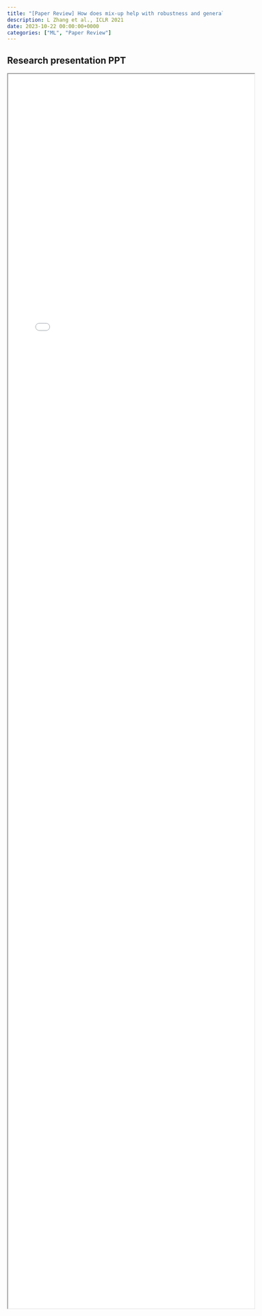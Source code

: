 ```yaml
---
title: "[Paper Review] How does mix-up help with robustness and generalization?" 
description: L Zhang et al., ICLR 2021
date: 2023-10-22 00:00:00+0000
categories: ["ML", "Paper Review"]
---
```



## Research presentation PPT 

<iframe src= ppt.pdf#toolbar=0&navpanes=0 style="display:block; width:60vw; height: 72vh"></iframe>
